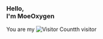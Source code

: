 ### Hello, <br> I'm MoeOxygen

You are my ![Visitor Count](https://profile-counter.glitch.me/MoeOxygen/count.svg)th visitor
